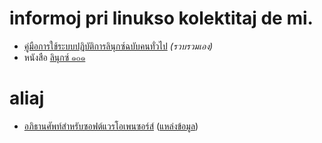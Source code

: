 # informoj pri linukso kolektitaj de mi.

- [คู่มือการใช้ระบบปฏิบัติการลินุกซ์ฉบับคนทั่วไป](https://warut92.github.io/manual-linux-th/) _(รวบรวมเอง)_
- หนังสือ [ลินุกซ์ ๑๐๑](https://github.com/poonlap/linuxbook)

# aliaj
- [อภิธานศัพท์สำหรับซอฟต์แวรโอเพนซอร์ส์](https://warut92.github.io/manual-linux-th/glossary.html) ([แหล่งข้อมูล](https://web.archive.org/web/20120903100208/http://www.opentle.org/ossglossary/))
